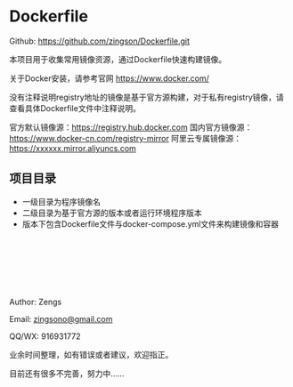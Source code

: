 # Dockerfile

Github: https://github.com/zingson/Dockerfile.git

本项目用于收集常用镜像资源，通过Dockerfile快速构建镜像。

关于Docker安装，请参考官网 https://www.docker.com/


没有注释说明registry地址的镜像是基于官方源构建，对于私有registry镜像，请查看具体Dockerfile文件中注释说明。


官方默认镜像源：https://registry.hub.docker.com
国内官方镜像源：https://www.docker-cn.com/registry-mirror
阿里云专属镜像源：https://xxxxxx.mirror.aliyuncs.com


## 项目目录
- 一级目录为程序镜像名
- 二级目录为基于官方源的版本或者运行环境程序版本
- 版本下包含Dockerfile文件与docker-compose.yml文件来构建镜像和容器




<br><br><br>
---------------------------------------------------------------------------

Author: Zengs

Email: zingsono@gmail.com

QQ/WX: 916931772

业余时间整理，如有错误或者建议，欢迎指正。

目前还有很多不完善，努力中......

<br><br><br>


